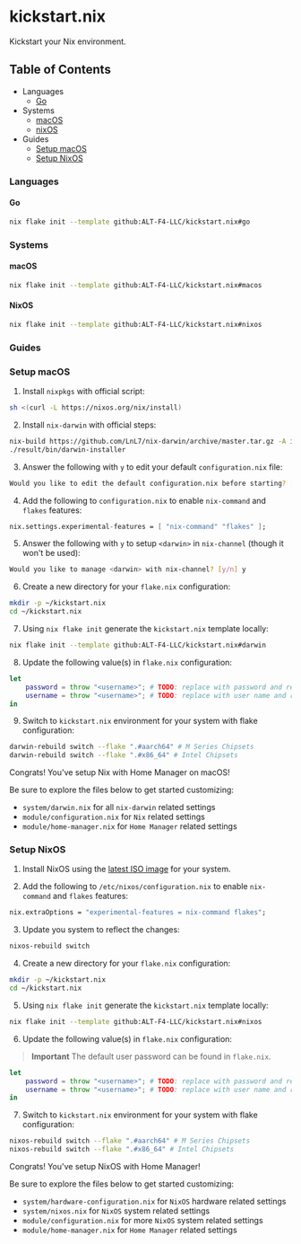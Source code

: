 # kickstart.nix
Kickstart your Nix environment.


## Table of Contents

- Languages
    - [Go](#go)
- Systems
    - [macOS](#macos)
    - [nixOS](#nixos)
- Guides
    - [Setup macOS](#setup-macos)
    - [Setup NixOS](#setup-nixos)

### Languages

#### Go

```bash
nix flake init --template github:ALT-F4-LLC/kickstart.nix#go
```

### Systems

#### macOS

```bash
nix flake init --template github:ALT-F4-LLC/kickstart.nix#macos
```

#### NixOS

```bash
nix flake init --template github:ALT-F4-LLC/kickstart.nix#nixos
```

### Guides

### Setup macOS

1. Install `nixpkgs` with official script:

```bash
sh <(curl -L https://nixos.org/nix/install)
```

2. Install `nix-darwin` with official steps:

```bash
nix-build https://github.com/LnL7/nix-darwin/archive/master.tar.gz -A installer
./result/bin/darwin-installer
```

3. Answer the following with `y` to edit your default `configuration.nix` file:

```bash
Would you like to edit the default configuration.nix before starting? [y/n] y
```

4. Add the following to `configuration.nix` to enable `nix-command` and `flakes` features:

```nix
nix.settings.experimental-features = [ "nix-command" "flakes" ];
```

5. Answer the following with `y` to setup `<darwin>` in `nix-channel` (though it won't be used):

```bash
Would you like to manage <darwin> with nix-channel? [y/n] y
```

6. Create a new directory for your `flake.nix` configuration:

```bash
mkdir -p ~/kickstart.nix
cd ~/kickstart.nix
```

7. Using `nix flake init` generate the `kickstart.nix` template locally:

```bash
nix flake init --template github:ALT-F4-LLC/kickstart.nix#darwin
```

8. Update the following value(s) in `flake.nix` configuration:

```nix
let
    password = throw "<username>"; # TODO: replace with password and remove throw 
    username = throw "<username>"; # TODO: replace with user name and remove throw 
in
```

9. Switch to `kickstart.nix` environment for your system with flake configuration:

```bash
darwin-rebuild switch --flake ".#aarch64" # M Series Chipsets
darwin-rebuild switch --flake ".#x86_64" # Intel Chipsets
```

Congrats! You've setup Nix with Home Manager on macOS!

Be sure to explore the files below to get started customizing:

- `system/darwin.nix` for all `nix-darwin` related settings
- `module/configuration.nix` for `Nix` related settings
- `module/home-manager.nix` for `Home Manager` related settings

### Setup NixOS

1. Install NixOS using the [latest ISO image](https://nixos.org/download#nixos-iso) for your system.

2. Add the following to `/etc/nixos/configuration.nix` to enable `nix-command` and `flakes` features:

```nix
nix.extraOptions = "experimental-features = nix-command flakes";
```

3. Update you system to reflect the changes:

```bash
nixos-rebuild switch
```

4. Create a new directory for your `flake.nix` configuration:

```bash
mkdir -p ~/kickstart.nix
cd ~/kickstart.nix
```

5. Using `nix flake init` generate the `kickstart.nix` template locally:

```bash
nix flake init --template github:ALT-F4-LLC/kickstart.nix#nixos
```

6. Update the following value(s) in `flake.nix` configuration:

> **Important**
> The default user password can be found in `flake.nix`.

```nix
let
    password = throw "<username>"; # TODO: replace with password and remove throw 
    username = throw "<username>"; # TODO: replace with user name and remove throw 
in
```

7. Switch to `kickstart.nix` environment for your system with flake configuration:

```bash
nixos-rebuild switch --flake ".#aarch64" # M Series Chipsets
nixos-rebuild switch --flake ".#x86_64" # Intel Chipsets
```

Congrats! You've setup NixOS with Home Manager!

Be sure to explore the files below to get started customizing:

- `system/hardware-configuration.nix` for `NixOS` hardware related settings
- `system/nixos.nix` for `NixOS` system related settings
- `module/configuration.nix` for more `NixOS` system related settings
- `module/home-manager.nix` for `Home Manager` related settings
